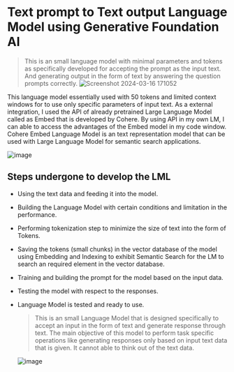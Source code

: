 # Text prompt to Text output Language Model using Generative Foundation AI
> This is an small language model with minimal parameters and tokens as specifically developed for accepting the prompt as the input text. And generating output in the form of text by answering the question prompts correctly.
![Screenshot 2024-03-16 171052](https://github.com/Kamalesh3112/Text-to-Text-LM-using-Fine-tuned-Embed-LLM-from-Cohere/assets/72293918/9f76a860-de33-4eea-ba1c-b2a48a408510)

This language model essentially used with 50 tokens and limited context windows for to use only specific parameters of input text. As a external integration, I used the API of already pretrained Large Language Model called as Embed that is developed by Cohere. By using API in my own LM, I can able to access the advantages of the Embed model in my code window. Cohere Embed Language Model is an text representation model that can be used with Large Language Model for semantic search applications.

![image](https://github.com/Kamalesh3112/Text-to-Text-LM-using-Fine-tuned-Embed-LLM-from-Cohere/assets/72293918/151880e6-3022-40f4-8511-c52eaf8b094c)




## Steps undergone to develop the LML
- Using the text data and feeding it into the model.
- Building the Language Model with certain conditions and limitation in the performance.
- Performing tokenization step to minimize the size of text into the form of Tokens.
- Saving the tokens (small chunks) in the vector database of the model using Embedding and Indexing to exhibit Semantic Search for the LM to search an required element in the vector database.
- Training and building the prompt for the model based on the input data.
- Testing the model with respect to the responses.
- Language Model is tested and ready to use.

  > This is an small Language Model that is designed specifically to accept an input in the form of text and generate response through text. The main objective of this model to perform task specific operations like generating responses only based on input text data that is given. It cannot able to think out of the text data.

  ![image](https://github.com/Kamalesh3112/Text-to-Text-LM-using-Fine-tuned-Embed-LLM-from-Cohere/assets/72293918/bfb12315-e576-49ee-8a57-33d2f8f435ad)
